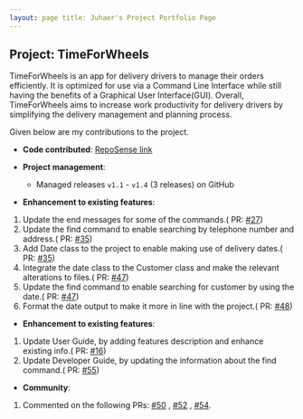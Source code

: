 ```yaml
---
layout: page title: Juhaer's Project Portfolio Page
---
```


## Project: TimeForWheels

TimeForWheels is an app for delivery drivers to manage their orders efficiently. It is optimized for use via a Command
Line Interface while still having the benefits of a Graphical User Interface(GUI). Overall, TimeForWheels aims to
increase work productivity for delivery drivers by simplifying the delivery management and planning process.

Given below are my contributions to the project.

* **Code contributed**: [RepoSense link](https://github.com/pasha-292/tp)

* **Project management**:
    * Managed releases `v1.1` - `v1.4` (3 releases) on GitHub

* **Enhancement to existing features**:

1. Update the end messages for some of the commands.(
   PR: [#27](https://github.com/AY2021S2-CS2103T-W10-3/tp/pull/27))
2. Update the find command to enable searching by telephone number and address.(
   PR: [#35](https://github.com/AY2021S2-CS2103T-W10-3/tp/pull/35))
3. Add Date class to the project to enable making use of delivery dates.(
   PR: [#35](https://github.com/AY2021S2-CS2103T-W10-3/tp/pull/35))
4. Integrate the date class to the Customer class and make the relevant alterations to files.(
   PR: [#47](https://github.com/AY2021S2-CS2103T-W10-3/tp/pull/47))
5. Update the find command to enable searching for customer by using the date.(
   PR: [#47](https://github.com/AY2021S2-CS2103T-W10-3/tp/pull/47))
6. Format the date output to make it more in line with the project.(
   PR: [#48](https://github.com/AY2021S2-CS2103T-W10-3/tp/pull/48))


* **Enhancement to existing features**:

1. Update User Guide, by adding features description and enhance existing info.(
   PR: [#16](https://github.com/AY2021S2-CS2103T-W10-3/tp/pull/16))
2. Update Developer Guide, by updating the information about the find command.(
   PR: [#55](https://github.com/AY2021S2-CS2103T-W10-3/tp/pull/54))

* **Community**:

1. Commented on the following PRs: [#50](https://github.com/AY2021S2-CS2103T-W10-3/tp/pull/50)
   , [#52](https://github.com/AY2021S2-CS2103T-W10-3/tp/pull/52)
   , [#54](https://github.com/AY2021S2-CS2103T-W10-3/tp/pull/54).